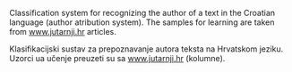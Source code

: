 Classification system for recognizing the author of a text in the Croatian language (author atribution system).
The samples for learning are taken from www.jutarnji.hr articles.

Klasifikacijski sustav za prepoznavanje autora teksta na Hrvatskom jeziku.
Uzorci ua učenje preuzeti su sa www.jutarnji.hr (kolumne).